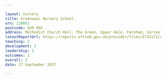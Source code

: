 ```yaml
---

layout: nursery
title: Greenways Nursery School
urn: 120051
postcode: GU9 0HJ
address: Methodist Church Hall, The Green, Upper Hale, Farnham, Surrey, GU9 0HJ
latestReportUrl: https://reports.ofsted.gov.uk/provider/files/2731171/urn/120051.pdf
teaching: 2
development: 2
leadership: 2
outcomes: 2
overall: 2
date: 27 September 2017

---
```

